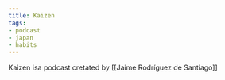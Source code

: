 ```yaml
---
title: Kaizen
tags:
- podcast
- japan
- habits
---
```


Kaizen isa podcast cretated by [[Jaime Rodríguez de Santiago]]
